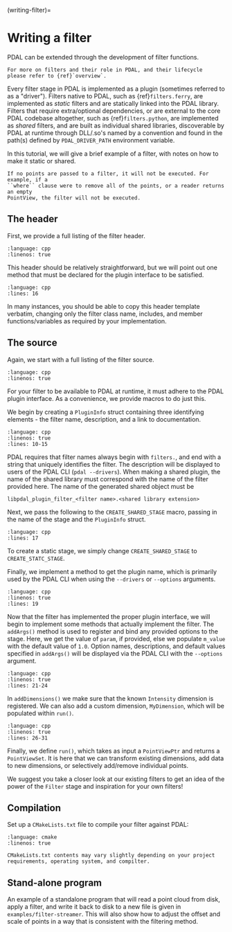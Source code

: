 (writing-filter)=

# Writing a filter

PDAL can be extended through the development of filter functions.

```{seealso}
For more on filters and their role in PDAL, and their lifecycle
please refer to {ref}`overview`.
```

Every filter stage in PDAL is implemented as a plugin (sometimes referred to as
a "driver"). Filters native to PDAL, such as {ref}`filters.ferry`, are
implemented as *static* filters and are statically linked into the PDAL
library. Filters that require extra/optional dependencies, or are external to
the core PDAL codebase altogether, such as {ref}`filters.python`, are
implemented as *shared* filters, and are built as individual shared libraries,
discoverable by PDAL at runtime through DLL/.so's named by a convention and found
in the path(s) defined by `PDAL_DRIVER_PATH` environment variable.

In this tutorial, we will give a brief example of a filter, with notes on how
to make it static or shared.

```{warning}
If no points are passed to a filter, it will not be executed. For example, if a
``where`` clause were to remove all of the points, or a reader returns an empty
PointView, the filter will not be executed.
```


## The header

First, we provide a full listing of the filter header.

```{literalinclude} ../../examples/writing-filter/MyFilter.hpp
:language: cpp
:linenos: true
```

This header should be relatively straightforward, but we will point out one
method that must be declared for the plugin interface to be satisfied.

```{literalinclude} ../../examples/writing-filter/MyFilter.hpp
:language: cpp
:lines: 16
```

In many instances, you should be able to copy this header template verbatim,
changing only the filter class name, includes, and member functions/variables
as required by your implementation.

## The source

Again, we start with a full listing of the filter source.

```{literalinclude} ../../examples/writing-filter/MyFilter.cpp
:language: cpp
:linenos: true
```

For your filter to be available to PDAL at runtime, it must adhere to the PDAL
plugin interface. As a convenience, we provide macros to do just this.

We begin by creating a `PluginInfo` struct containing three identifying
elements - the filter name, description, and a link to documentation.

```{literalinclude} ../../examples/writing-filter/MyFilter.cpp
:language: cpp
:linenos: true
:lines: 10-15
```

PDAL requires that filter names always begin with `filters.`, and end with a
string that uniquely identifies the filter. The description will be displayed
to users of the PDAL CLI (`pdal --drivers`).  When making a shared plugin,
the name of the shared library must correspond with the name of the filter
provided here.  The name of the generated shared object must be

```
libpdal_plugin_filter_<filter name>.<shared library extension>
```

Next, we pass the following to the `CREATE_SHARED_STAGE` macro, passing in
the name of the stage and the `PluginInfo` struct.

```{literalinclude} ../../examples/writing-filter/MyFilter.cpp
:language: cpp
:lines: 17
```

To create a static stage, we simply change `CREATE_SHARED_STAGE` to
`CREATE_STATC_STAGE`.

Finally, we implement a method to get the plugin name, which is primarily used
by the PDAL CLI when using the `--drivers` or `--options` arguments.

```{literalinclude} ../../examples/writing-filter/MyFilter.cpp
:language: cpp
:linenos: true
:lines: 19
```

Now that the filter has implemented the proper plugin interface, we will begin
to implement some methods that actually implement the filter. The `addArgs()`
method is used to register and bind any provided options to the stage. Here, we
get the value of `param`, if provided, else we populate `m_value` with the
default value of `1.0`. Option names, descriptions, and default values
specified in `addArgs()` will be displayed via the PDAL CLI with the
`--options` argument.

```{literalinclude} ../../examples/writing-filter/MyFilter.cpp
:language: cpp
:linenos: true
:lines: 21-24
```

In `addDimensions()` we make sure that the known `Intensity` dimension is
registered. We can also add a custom dimension, `MyDimension`, which will be
populated within `run()`.

```{literalinclude} ../../examples/writing-filter/MyFilter.cpp
:language: cpp
:linenos: true
:lines: 26-31
```

Finally, we define `run()`, which takes as input a `PointViewPtr` and
returns a `PointViewSet`. It is here that we can transform existing
dimensions, add data to new dimensions, or selectively add/remove individual
points.

We suggest you take a closer look at our existing filters to get an idea of the
power of the `Filter` stage and inspiration for your own filters!

## Compilation

Set up a `CMakeLists.txt` file to compile your filter against PDAL:

```{literalinclude} ../../examples/writing-filter/CMakeLists.txt
:language: cmake
:linenos: true
```

```{note}
CMakeLists.txt contents may vary slightly depending on your project
requirements, operating system, and compilter.
```

## Stand-alone program

An example of a standalone program that will read a point cloud from disk, apply
a filter, and write it back to disk to a new file is given in
`examples/filter-streamer`. This will also show how to adjust the offset and
scale of points in a way that is consistent with the filtering method.
